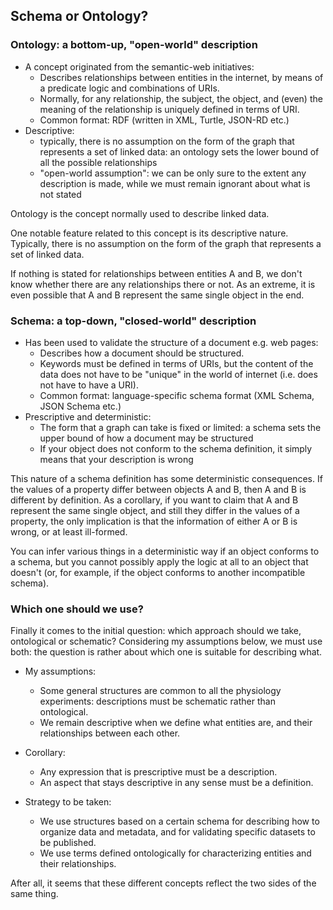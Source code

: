 

## Schema or Ontology?

### Ontology: a bottom-up, "open-world" description

- A concept originated from the semantic-web initiatives:
  - Describes relationships between entities in the internet, by means of a predicate logic and combinations of URIs.
  - Normally, for any relationship, the subject, the object, and (even) the meaning of the relationship is uniquely defined in terms of URI.
  - Common format: RDF (written in XML, Turtle, JSON-RD etc.)
- Descriptive:
  - typically, there is no assumption on the form of the graph that represents a set of linked data: an ontology sets the lower bound of all the possible relationships 
  - "open-world assumption": we can be only sure to the extent any description is made, while we must remain ignorant about what is not stated

Ontology is the concept normally used to describe linked data.

One notable feature related to this concept is its descriptive nature. Typically, there is no assumption on the form of the graph that represents a set of linked data.

If nothing is stated for relationships between entities A and B, we don't know whether there are any relationships there or not. As an extreme, it is even possible that A and B represent the same single object in the end.



### Schema: a top-down, "closed-world" description

- Has been used to validate the structure of a document e.g. web pages:
  - Describes how a document should be structured.
  - Keywords must be defined in terms of URIs, but the content of the data does not have to be "unique" in the world of internet (i.e. does not have to have a URI).
  - Common format: language-specific schema format (XML Schema, JSON Schema etc.)
- Prescriptive and deterministic:
  - The form that a graph can take is fixed or limited: a schema sets the upper bound of how a document may be structured
  - If your object does not conform to the schema definition, it simply means that your description is wrong

This nature of a schema definition has some deterministic consequences. If the values of a property differ between objects A and B, then A and B is different by definition. As a corollary, if you want to claim that A and B represent the same single object, and still they differ in the values of a property, the only implication is that the information of either A or B is wrong, or at least ill-formed.

You can infer various things in a deterministic way if an object conforms to a schema, but you cannot possibly apply the logic at all to an object that doesn't (or, for example, if the object conforms to another incompatible schema).



### Which one should we use?

Finally it comes to the initial question: which approach should we take, ontological or schematic? Considering my assumptions below, we must use both: the question is rather about which one is suitable for describing what.

- My assumptions:
  - Some general structures are common to all the physiology experiments: descriptions must be schematic rather than ontological.
  - We remain descriptive when we define what entities are, and their relationships between each other.

- Corollary:
  - Any expression that is prescriptive must be a description.
  - An aspect that stays descriptive in any sense must be a definition.
- Strategy to be taken:
  - We use structures based on a certain schema for describing how to organize data and metadata, and for validating specific datasets to be published.
  - We use terms defined ontologically for characterizing entities and their relationships.

After all, it seems that these different concepts reflect the two sides of the same thing.

